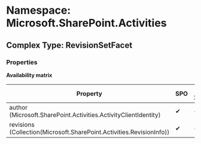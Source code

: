 # Namespace: Microsoft.SharePoint.Activities

## Complex Type: RevisionSetFacet

### Properties

**Availability matrix**

Property | SPO | SP 2019 | SP 2016 | SP 2013
----------|-----|---------|---------|--------
author (Microsoft.SharePoint.Activities.ActivityClientIdentity) | ✔ | ✔ | ✖ | ✖
revisions (Collection(Microsoft.SharePoint.Activities.RevisionInfo)) | ✔ | ✔ | ✖ | ✖
